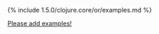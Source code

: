 {% include 1.5.0/clojure.core/or/examples.md %}

[Please add examples!](https://github.com/arrdem/grimoire/edit/master/_includes/1.6.0/clojure.core/or/examples.md)
